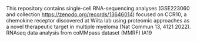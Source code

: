 This repository contains single-cell RNA-sequencing analyses (GSE223060 and collection https://zenodo.org/records/13646014) focused on CCR10, a chemokine receptor discovered at Wiita lab using proteomic approaches as a novel therapeutic target in multiple myeloma (Nat Commun 13, 4121 2022). RNAseq data analysis from coMMpass dataset (MMRF) IA19
